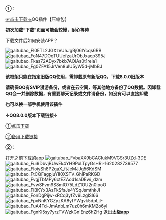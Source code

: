 **①：**

[☞点击下载☜](https://github.com/Monbius/employ/files/6427189/QQQ.zip)QQ插件【压缩包】

**初次加载“下载”页面可能会较慢，耐心等待**

下载文件后如何安装APP？

![gaitubao_Fl0ETL2JGXzeUhJgBj06IYcqs6RB](https://user-images.githubusercontent.com/82256583/117163870-a82ccb00-adf6-11eb-8000-1d02351b661a.jpg)
![gaitubao_FoN47DOqTUUefzaUrObJxacp395J](https://user-images.githubusercontent.com/82256583/117166069-a06e2600-adf8-11eb-86eb-344b7493e910.jpg)
![gaitubao_Fkas72ADyx7bkb7AOiAs0t1rela1](https://user-images.githubusercontent.com/82256583/117166362-e0350d80-adf8-11eb-8a7a-8a336f1e916d.jpg)
![gaitubao_Fg0ZFA15JrVen8uIU5yW5d-jMbBJ](https://user-images.githubusercontent.com/82256583/117166578-16728d00-adf9-11eb-96b3-d84285a778d5.jpg)

**该框架只能在指定旧版QQ使用，需卸载原有新版QQ，下载8.0.0旧版本**

**请确保QQ有SVIP漫游备份，或者在云空间，等其他地方备份了QQ数据。因卸载QQ会一并删除数据，有重要聊天记录或文件请备份，如没有可以直接卸载**

**也可以换一部手机使用该插件**

**↓QQ8.0.0版本下载链接↓**

[①点击下载](https://down.xiazaidb.com/3_154470)

[②备用下载链接](https://m.paopaoche.net/down.asp?id=496141)

**②：**

打开之前下载的app
![gaitubao_FvbaXX9bCACIukM9VGSr3UZd-3DE](https://user-images.githubusercontent.com/82256583/117251500-58421880-ae77-11eb-8ca0-f8e14883aaf3.jpg)
![gaitubao_Fui9DbvjBUwEk4YH9PxLTpyGsHRi-1620282739577](https://user-images.githubusercontent.com/82256583/117252694-e66ace80-ae78-11eb-92fc-e241b117c862.jpg)
![gaitubao_FloiySh8P2gaX_ftJeMJJg56KdSM](https://user-images.githubusercontent.com/82256583/117252783-04d0ca00-ae79-11eb-8327-382d7959b40c.jpg)
![gaitubao_FtCQFagpjuYII0XSTV_GhIPaRKGD](https://user-images.githubusercontent.com/82256583/117252800-0c906e80-ae79-11eb-8811-d1d1a7957dff.jpg)
![gaitubao_FvgjTbMPy6ctEZAod1saDEwi_dzm](https://user-images.githubusercontent.com/82256583/117252829-14501300-ae79-11eb-9739-fe5f1c45863f.jpg)
![gaitubao_FvwSFvm9S8mlO75LdZ1OU2n0lpoO](https://user-images.githubusercontent.com/82256583/117252864-203bd500-ae79-11eb-8b62-923b2505a448.jpg)
![gaitubao_FlBKYx3AzFkSfsJs4YSqJsmthkJI](https://user-images.githubusercontent.com/82256583/117252971-419cc100-ae79-11eb-82b3-937a6d5dc38d.jpg)
![gaitubao_FonDgPijw-xRCq3yfZv9LzglSl66](https://user-images.githubusercontent.com/82256583/117252999-4792a200-ae79-11eb-9378-24f802d732da.jpg)
![gaitubao_FpxNnKYGZyzKA8yfYWgvk5dpLjI-](https://user-images.githubusercontent.com/82256583/117253017-4eb9b000-ae79-11eb-91e1-8503fe82fc38.jpg)
![gaitubao_FuA4Td-JmAnbLm7uz0h6mKM2o6yl](https://user-images.githubusercontent.com/82256583/117253030-5416fa80-ae79-11eb-94e5-fd1313bc9dfe.jpg)
![gaitubao_FgnKl5sy7yrzTVWzkGnIEnz6hZHg](https://user-images.githubusercontent.com/82256583/117253053-5b3e0880-ae79-11eb-9a3b-f2f83798addf.jpg)
退出**太极app**














